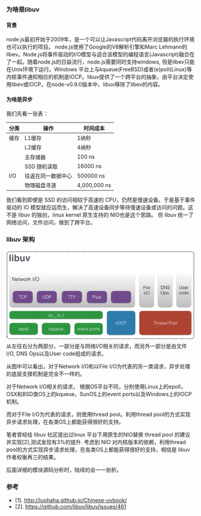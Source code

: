### 为啥是libuv

#### 背景
node.js最初开始于2009年，是一个可以让Javascript代码离开浏览器的执行环境也可以执行的项目。 node.js使用了Google的V8解析引擎和Marc Lehmann的libev。Node.js将事件驱动的I/O模型与适合该模型的编程语言(Javascript)融合在了一起。随着node.js的日益流行，node.js需要同时支持windows, 但是libev只能在Unix环境下运行。Windows 平台上与kqueue(FreeBSD)或者(e)poll(Linux)等内核事件通知相应的机制是IOCP。libuv提供了一个跨平台的抽象，由平台决定使用libev或IOCP。在node-v0.9.0版本中，libuv移除了libev的内容。


#### 为啥是异步

我们先看一张表：

| 分类 | 操作 | 时间成本 |
| --- | --- | ---   |
| 缓存 | L1缓存 | 1纳秒 |
|     | L2缓存 | 4纳秒 |
|     | 主存储器 | 100 ns |
|     | SSD 随机读取 | 16000 ns |
| I/O | 往返在同一数据中心 | 500000 ns |
|     | 物理磁盘寻道 | 4,000,000 ns |

我们看到即便是 SSD 的访问相较于高速的 CPU，仍然是慢速设备。于是基于事件驱动的 IO 模型就应运而生，解决了高速设备同步等待慢速设备或访问的问题。这不是 libuv 的独创，linux kernel 原生支持的 NIO也是这个思路。 但 libuv 统一了网络访问，文件访问，做到了跨平台。


### libuv 架构
![](FuX1qcGJgwYtX9zNbBAOSaQeD8Qz.png)
从左往右分为两部分，一部分是与网络I/O相关的请求，而另外一部分是由文件I/O, DNS Ops以及User code组成的请求。

从图中可以看出，对于Network I/O和以File I/O为代表的另一类请求，异步处理的底层支撑机制是完全不一样的。

对于Network I/O相关的请求， 根据OS平台不同，分别使用Linux上的epoll，OSX和BSD类OS上的kqueue，SunOS上的event ports以及Windows上的IOCP机制。


而对于File I/O为代表的请求，则使用thread pool。利用thread pool的方式实现异步请求处理，在各类OS上都能获得很好的支持。

笔者曾经给 libuv 社区提出过linux 平台下用原生的NIO替换 thread pool 的建议并实现[2],测试发现有3%的提升. 考虑到 NIO 对内核版本的依赖，利用thread pool的方式实现异步请求处理，在各类OS上都能获得很好的支持，相信是 libuv 作者权衡再三的结果。

后面详细的模块源码分析时，陆续的会一一剖析。

### 参考

- [1]. http://luohaha.github.io/Chinese-uvbook/
- [2]. https://github.com/libuv/libuv/issues/461
